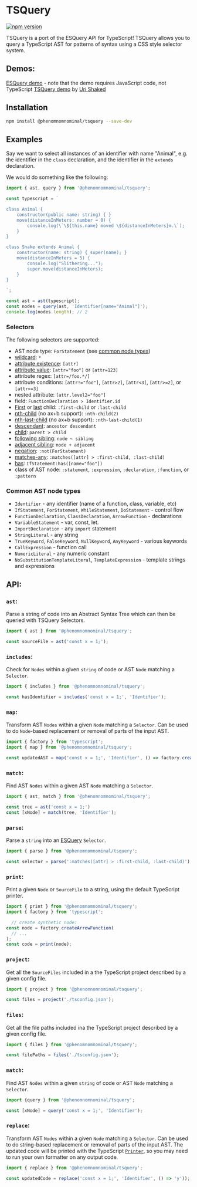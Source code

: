 # TSQuery

[![npm version](https://img.shields.io/npm/v/@phenomnomnominal/tsquery.svg)](https://img.shields.io/npm/v/@phenomnomnominal/tsquery.svg)

TSQuery is a port of the ESQuery API for TypeScript! TSQuery allows you to query a TypeScript AST for patterns of syntax using a CSS style selector system. 

## Demos:

[ESQuery demo](https://estools.github.io/esquery/) - note that the demo requires JavaScript code, not TypeScript
[TSQuery demo](https://tsquery-playground.firebaseapp.com) by [Uri Shaked](https://github.com/urish)

## Installation

```sh
npm install @phenomnomnominal/tsquery --save-dev
```

## Examples

Say we want to select all instances of an identifier with name "Animal", e.g. the identifier in the `class` declaration, and the identifier in the `extends` declaration.

We would do something like the following:

```ts
import { ast, query } from '@phenomnomnominal/tsquery';

const typescript = `

class Animal {
    constructor(public name: string) { }
    move(distanceInMeters: number = 0) {
        console.log(\`\${this.name} moved \${distanceInMeters}m.\`);
    }
}

class Snake extends Animal {
    constructor(name: string) { super(name); }
    move(distanceInMeters = 5) {
        console.log("Slithering...");
        super.move(distanceInMeters);
    }
}

`;

const ast = ast(typescript);
const nodes = query(ast, 'Identifier[name="Animal"]');
console.log(nodes.length); // 2
```

### Selectors

The following selectors are supported:

* AST node type: `ForStatement` (see [common node types](#common-ast-node-types))
* [wildcard](http://dev.w3.org/csswg/selectors4/#universal-selector): `*`
* [attribute existence](http://dev.w3.org/csswg/selectors4/#attribute-selectors): `[attr]`
* [attribute value](http://dev.w3.org/csswg/selectors4/#attribute-selectors): `[attr="foo"]` or `[attr=123]`
* attribute regex: `[attr=/foo.*/]`
* attribute conditions: `[attr!="foo"]`, `[attr>2]`, `[attr<3]`, `[attr>=2]`, or `[attr<=3]`
* nested attribute: `[attr.level2="foo"]`
* field: `FunctionDeclaration > Identifier.id`
* [First](http://dev.w3.org/csswg/selectors4/#the-first-child-pseudo) or [last](http://dev.w3.org/csswg/selectors4/#the-last-child-pseudo) child: `:first-child` or `:last-child`
* [nth-child](http://dev.w3.org/csswg/selectors4/#the-nth-child-pseudo) (no ax+b support): `:nth-child(2)`
* [nth-last-child](http://dev.w3.org/csswg/selectors4/#the-nth-last-child-pseudo) (no ax+b support): `:nth-last-child(1)`
* [descendant](http://dev.w3.org/csswg/selectors4/#descendant-combinators): `ancestor descendant`
* [child](http://dev.w3.org/csswg/selectors4/#child-combinators): `parent > child`
* [following sibling](http://dev.w3.org/csswg/selectors4/#general-sibling-combinators): `node ~ sibling`
* [adjacent sibling](http://dev.w3.org/csswg/selectors4/#adjacent-sibling-combinators): `node + adjacent`
* [negation](http://dev.w3.org/csswg/selectors4/#negation-pseudo): `:not(ForStatement)`
* [matches-any](http://dev.w3.org/csswg/selectors4/#matches): `:matches([attr] > :first-child, :last-child)`
* [has](https://drafts.csswg.org/selectors-4/#has-pseudo): `IfStatement:has([name="foo"])`
* class of AST node: `:statement`, `:expression`, `:declaration`, `:function`, or `:pattern`

### Common AST node types

* `Identifier` - any identifier (name of a function, class, variable, etc)
* `IfStatement`, `ForStatement`, `WhileStatement`, `DoStatement` - control flow
* `FunctionDeclaration`, `ClassDeclaration`, `ArrowFunction` - declarations
* `VariableStatement` - var, const, let.
* `ImportDeclaration` - any `import` statement
* `StringLiteral` - any string
* `TrueKeyword`, `FalseKeyword`, `NullKeyword`, `AnyKeyword` - various keywords
* `CallExpression` - function call
* `NumericLiteral` - any numeric constant
* `NoSubstitutionTemplateLiteral`, `TemplateExpression` - template strings and expressions

## API:

### `ast`:

Parse a string of code into an Abstract Syntax Tree which can then be queried with TSQuery Selectors.

```typescript
import { ast } from '@phenomnomnominal/tsquery';

const sourceFile = ast('const x = 1;');
```

### `includes`:

Check for `Nodes` within a given `string` of code or AST `Node` matching a `Selector`.

```typescript
import { includes } from '@phenomnomnominal/tsquery';

const hasIdentifier = includes('const x = 1;', 'Identifier');
```

### `map`:

Transform AST `Nodes` within a given `Node` matching a `Selector`. Can be used to do `Node`-based replacement or removal of parts of the input AST.

```typescript
import { factory } from 'typescript';
import { map } from '@phenomnomnominal/tsquery';

const updatedAST = map('const x = 1;', 'Identifier', () => factory.createIdentifier('y'));
```

### `match`:

Find AST `Nodes` within a given AST `Node` matching a `Selector`.

```typescript
import { ast, match } from '@phenomnomnominal/tsquery';

const tree = ast('const x = 1;')
const [xNode] = match(tree, 'Identifier');
```

### `parse`:

Parse a `string` into an [ESQuery](https://github.com/estools/esquery) `Selector`.

```typescript
import { parse } from '@phenomnomnominal/tsquery';

const selector = parse(':matches([attr] > :first-child, :last-child)');
```

### `print`:

Print a given `Node` or `SourceFile` to a string, using the default TypeScript printer.

```typescript
import { print } from '@phenomnomnominal/tsquery';
import { factory } from 'typescript';

  // create synthetic node:
const node = factory.createArrowFunction(
  // ...
);
const code = print(node);
```

### `project`:

Get all the `SourceFiles` included in a the TypeScript project described by a given config file.

```typescript
import { project } from '@phenomnomnominal/tsquery';

const files = project('./tsconfig.json');
```

### `files`:

Get all the file paths included ina the TypeScript project described by a given config file.

```typescript
import { files } from '@phenomnomnominal/tsquery';

const filePaths = files('./tsconfig.json');
```

### `match`:

Find AST `Nodes` within a given `string` of code or AST `Node` matching a `Selector`.

```typescript
import {query } from '@phenomnomnominal/tsquery';

const [xNode] = query('const x = 1;', 'Identifier');
```

### `replace`:

Transform AST `Nodes` within a given `Node` matching a `Selector`. Can be used to do string-based replacement or removal of parts of the input AST. The updated code will be printed with the TypeScript [`Printer`](https://github.com/microsoft/TypeScript-wiki/blob/main/Using-the-Compiler-API.md#creating-and-printing-a-typescript-ast), so you may need to run your own formatter on any output code.

```typescript
import { replace } from '@phenomnomnominal/tsquery';

const updatedCode = replace('const x = 1;', 'Identifier', () => 'y'));
```
